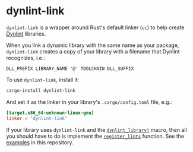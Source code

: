 # dynlint-link

`dynlint-link` is a wrapper around Rust's default linker (`cc`) to help create [Dynlint] libraries.

When you link a dynamic library with the same name as your package, `dynlint-link` creates a copy of your library with a filename that Dynlint recognizes, i.e.:

```
DLL_PREFIX LIBRARY_NAME '@' TOOLCHAIN DLL_SUFFIX
```

To use `dynlint-link`, install it:

```sh
cargo-install dynlint-link
```

And set it as the linker in your library's `.cargo/config.toml` file, e.g.:

```toml
[target.x86_64-unknown-linux-gnu]
linker = "dynlint-link"
```

If your library uses `dynlint-link` and the [`dynlint_library!`] macro, then all you should have to do is implement the [`register_lints`] function. See the [examples] in this repository.

[`dynlint_library!`]: ../utils/linting
[`register_lints`]: https://doc.rust-lang.org/nightly/nightly-rustc/rustc_interface/interface/struct.Config.html#structfield.register_lints
[dynlint]: ..
[examples]: ../examples
